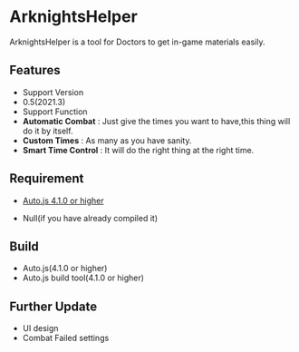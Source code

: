 # ArknightsHelper

ArknightsHelper is a tool for Doctors to get in-game materials easily.

## Features
* Support Version
 * 0.5(2021.3)
* Support Function
 * **Automatic Combat** : Just give the times you want to have,this thing will do it by itself.
 * **Custom Times** : As many as you have sanity.
 * **Smart Time Control** : It will do the right thing at the right time.

## Requirement
 - [Auto.js 4.1.0 or higher](https://github.com/hyb1996/Auto.js)
 * Null(if you have already compiled it)

## Build
 * Auto.js(4.1.0 or higher)
 * Auto.js build tool(4.1.0 or higher)

## Further Update
 * UI design
 * Combat Failed settings
